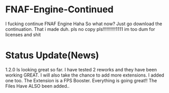 # FNAF-Engine-Continued
I fucking continue FNAF Engine Haha
So what now? Just go download the continuation. That i made duh.
pls no copy pls!!!!!!!!!!1111
im too dum for licenses and shit
# Status Update(News)
1.2.0 Is looking great so far. I have tested 2 reworks and they have been working GREAT.
I will also take the chance to add more extensions. I added one too.
The Extension is a FPS Booster.
Everything is going great!!
The Files Have ALSO been added..
